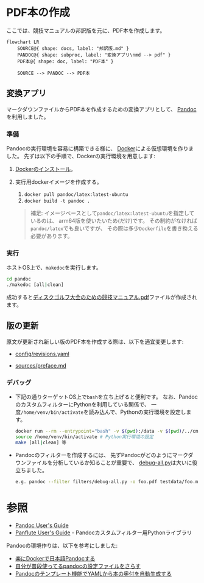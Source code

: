 # PDF本の作成

ここでは、競技マニュアルの邦訳版を元に、PDF本を作成します。

```mermaid
flowchart LR
    SOURCE@{ shape: docs, label: "邦訳版.md" }
    PANDOC@{ shape: subproc, label: "変換アプリ\nmd --> pdf" }
    PDF本@{ shape: doc, label: "PDF本" }

    SOURCE --> PANDOC --> PDF本
```

## 変換アプリ

マークダウンファイルからPDF本を作成するための変換アプリとして、
[Pandoc](https://ja.wikipedia.org/wiki/Pandoc)を利用しました。


### 準備

Pandocの実行環境を容易に構築できる様に、
[Docker](https://www.docker.com)による仮想環境を作りました。
先ずは以下の手順で、Dockerの実行環境を用意します:

1. [Dockerのインストール](https://docs.docker.com/engine/install/)。
1. 実行用dockerイメージを作成する。
    1. `docker pull pandoc/latex:latest-ubuntu`
    1. `docker build -t pandoc .`

    > 補足: イメージベースとして`pandoc/latex:latest-ubuntu`を指定しているのは、
    arm64版を使いたいため(だけ)です。
    その制約がなければ`pandoc/latex`でも良いですが、
    その際は多少`Dockerfile`を書き換える必要があります。

### 実行

ホストOS上で、`makedoc`を実行します。

```sh
cd pandoc
./makedoc [all|clean]
```

成功すると[ディスクゴルフ大会のための競技マニュアル.pdf](ディスクゴルフ大会のための競技マニュアル.pdf)ファイルが作成されます。


## 版の更新

原文が更新され新しい版のPDF本を作成する際は、以下を適宜変更します:

* [config/revisions.yaml](config/revisions.yaml)

* [sources/preface.md](sources/preface.md)

### デバッグ

* 下記の通りターゲットOS上で`bash`を立ち上げると便利です。
なお、PandocのカスタムフィルターにPythonを利用している関係で、
一度`/home/venv/bin/activate`を読み込んで、Pythonの実行環境を設定します。

    ```sh
    docker run --rm --entrypoint="bash" -v $(pwd):/data -v $(pwd)/../cm:/source -it pandoc
    source /home/venv/bin/activate # Python実行環境の設定
    make [all|clean] 等
    ```

* Pandocのフィルターを作成するには、
先ずPandocがどのようにマークダウンファイルを分析しているか知ることが重要で、
[debug-all.py](filters/debug-all.py)は大いに役立ちました。

    ```sh
    e.g. pandoc --filter filters/debug-all.py -o foo.pdf testdata/foo.md
    ```

# 参照

* [Pandoc User's Guide](https://pandoc.org/MANUAL.html)
* [Panflute User's Guide](https://scorreia.com/software/panflute/guide.html) - Pandocカスタムフィルター用Pythonライブラリ

Pandocの環境作りは、以下を参考にしました:

* [楽にDockerで日本語Pandocする](https://qiita.com/kojix2/items/1d2db46858ce202628d2)
* [自分が普段使ってるpandocの設定ファイルをさらす](https://zenn.dev/t4aru/articles/d6e23e4407c605)
* [Pandocのテンプレート機能でYAMLから本の奥付を自動生成する](https://qiita.com/sky_y/items/47da01623f50380c2023)
